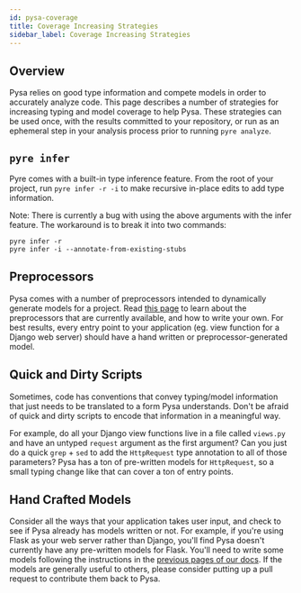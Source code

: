 ```yaml
---
id: pysa-coverage
title: Coverage Increasing Strategies
sidebar_label: Coverage Increasing Strategies
---
```


## Overview

Pysa relies on good type information and compete models in order to accurately analyze code. This page describes a number of strategies for increasing typing and model coverage to help Pysa. These strategies can be used once, with the results committed to your repository, or run as an ephemeral step in your analysis process prior to running `pyre analyze`.

## `pyre infer`

Pyre comes with a built-in type inference feature. From the root of your project, run `pyre infer -r -i` to make recursive in-place edits to add type information.

Note: There is currently a bug with using the above arguments with the infer feature. The workaround is to break it into two commands:
```
pyre infer -r
pyre infer -i --annotate-from-existing-stubs
```

## Preprocessors

Pysa comes with a number of preprocessors intended to dynamically generate models for a project. Read [this page](pysa_precollectors.md) to learn about the preprocessors that are currently available, and how to write your own. For best results, every entry point to your application (eg. view function for a Django web server) should have a hand written or preprocessor-generated model.

## Quick and Dirty Scripts

Sometimes, code has conventions that convey typing/model information that just needs to be translated to a form Pysa understands. Don't be afraid of quick and dirty scripts to encode that information in a meaningful way.

For example, do all your Django view functions live in a file called `views.py` and have an untyped `request` argument as the first argument? Can you just do a quick `grep` + `sed` to add the `HttpRequest` type annotation to all of those parameters? Pysa has a ton of pre-written models for `HttpRequest`, so a small typing change like that can cover a ton of entry points.

## Hand Crafted Models

Consider all the ways that your application takes user input, and check to see if Pysa already has models written or not. For example, if you're using Flask as your web server rather than Django, you'll find Pysa doesn't currently have any pre-written models for Flask. You'll need to write some models following the instructions in the [previous pages of our docs](pysa_basics.md). If the models are generally useful to others, please consider putting up a pull request to contribute them back to Pysa.
